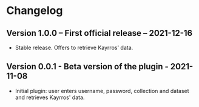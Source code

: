 # Changelog

## Version 1.0.0 – First official release – 2021-12-16
- Stable release. Offers to retrieve Kayrros' data.

## Version 0.0.1 - Beta version of the plugin - 2021-11-08
- Initial plugin: user enters username, password, collection and dataset and retrieves Kayrros' data.
